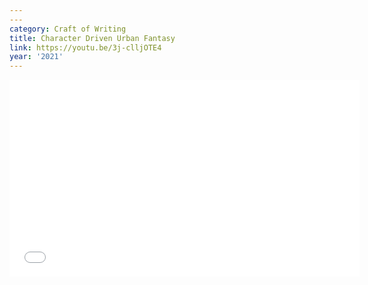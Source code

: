 ```yaml
---
---
category: Craft of Writing
title: Character Driven Urban Fantasy
link: https://youtu.be/3j-clljOTE4
year: '2021'
---
```

<iframe width="560" height="315" src="{{ page.link }}" frameborder="0" allowfullscreen></iframe>
